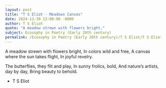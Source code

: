 ```yaml
---
layout: post
title: "T S Eliot - Meadows Canvas"
date: 2024-12-30 12:00:00 -0000
author: T S Eliot
quote: "A meadow strewn with flowers bright,"
subject: Ecosophy in Poetry (Early 20th century)
permalink: /Ecosophy in Poetry (Early 20th century)/T S Eliot/T S Eliot - Meadows Canvas
---
```


A meadow strewn with flowers bright,
In colors wild and free,
A canvas where the sun takes flight,
In joyful revelry.

The butterflies, they flit and play,
In sunny frolics, bold,
And nature’s artists, day by day,
Bring beauty to behold.

- T S Eliot
